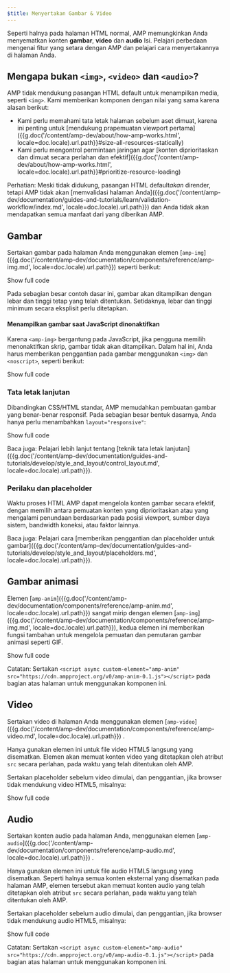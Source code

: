 ```yaml
---
$title: Menyertakan Gambar & Video
---
```


 Seperti halnya pada halaman HTML normal, AMP memungkinkan Anda menyematkan konten **gambar**, **video** dan **audio**
Isi. Pelajari perbedaan mengenai fitur yang setara dengan AMP dan pelajari cara menyertakannya di halaman Anda.

##  Mengapa bukan `<img>`, `<video>` dan `<audio>`?

 AMP tidak mendukung pasangan HTML default untuk menampilkan media, seperti `<img>`. Kami memberikan komponen dengan nilai yang sama karena alasan berikut:

*  Kami perlu memahami tata letak halaman sebelum aset dimuat, karena ini penting untuk [mendukung prapemuatan viewport pertama]({{g.doc('/content/amp-dev/about/how-amp-works.html', locale=doc.locale).url.path}}#size-all-resources-statically)
*  Kami perlu mengontrol permintaan jaringan agar [konten diprioritaskan dan dimuat secara perlahan dan efektif]({{g.doc('/content/amp-dev/about/how-amp-works.html', locale=doc.locale).url.path}}#prioritize-resource-loading)

Perhatian: Meski tidak didukung, pasangan HTML default*akan*  dirender, tetapi AMP tidak akan [memvalidasi halaman Anda]({{g.doc('/content/amp-dev/documentation/guides-and-tutorials/learn/validation-workflow/index.md', locale=doc.locale).url.path}}) dan Anda tidak akan mendapatkan semua manfaat dari yang diberikan AMP.

## Gambar

 Sertakan gambar pada halaman Anda menggunakan elemen [`amp-img`]({{g.doc('/content/amp-dev/documentation/components/reference/amp-img.md', locale=doc.locale).url.path}}) seperti berikut:

<!--embedded example - fixed size image -->
<div>
<amp-iframe height="174"
            layout="fixed-height"
            sandbox="allow-scripts allow-forms allow-same-origin"
            resizable
            src="https://ampproject-b5f4c.firebaseapp.com/examples/ampimg.fixed.embed.html">
  <div overflow tabindex="0" role="button" aria-label="Show more">Show full code</div>
  <div placeholder></div>
</amp-iframe>
</div>

Pada sebagian besar contoh dasar ini, gambar akan ditampilkan dengan lebar dan tinggi tetap yang telah ditentukan. Setidaknya, lebar dan tinggi minimum secara eksplisit perlu ditetapkan.

#### Menampilkan gambar saat JavaScript dinonaktifkan

 Karena `<amp-img>`  bergantung pada JavaScript, jika pengguna memilih menonaktifkan skrip, gambar tidak akan ditampilkan. Dalam hal ini, Anda harus memberikan penggantian pada gambar menggunakan `<img>`  dan `<noscript>`, seperti berikut:

<!--embedded example - img with noscript -->
<div>
<amp-iframe height="215"
            layout="fixed-height"
            sandbox="allow-scripts allow-forms allow-same-origin"
            resizable
            src="https://ampproject-b5f4c.firebaseapp.com/examples/ampimg.noscript.embed.html">
  <div overflow tabindex="0" role="button" aria-label="Show more">Show full code</div>
  <div placeholder></div>
</amp-iframe>
</div>

### Tata letak lanjutan

 Dibandingkan CSS/HTML standar, AMP memudahkan pembuatan gambar yang benar-benar responsif. Pada sebagian besar bentuk dasarnya, Anda hanya perlu menambahkan `layout="responsive"`:

<!--embedded example - basic responsive image -->
<div>
<amp-iframe height="193"
            layout="fixed-height"
            sandbox="allow-scripts allow-forms allow-same-origin"
            resizable
            src="https://ampproject-b5f4c.firebaseapp.com/examples/ampimg.basic.embed.html">
  <div overflow tabindex="0" role="button" aria-label="Show more">Show full code</div>
  <div placeholder></div>
</amp-iframe>
</div>

Baca juga: Pelajari lebih lanjut tentang [teknik tata letak lanjutan]({{g.doc('/content/amp-dev/documentation/guides-and-tutorials/develop/style_and_layout/control_layout.md', locale=doc.locale).url.path}}).

### Perilaku dan placeholder

Waktu proses HTML AMP dapat mengelola konten gambar secara efektif, dengan memilih antara pemuatan konten yang diprioritaskan atau yang mengalami penundaan berdasarkan pada posisi viewport, sumber daya sistem, bandwidth koneksi, atau faktor lainnya.

Baca juga: Pelajari cara [memberikan penggantian dan placeholder untuk gambar]({{g.doc('/content/amp-dev/documentation/guides-and-tutorials/develop/style_and_layout/placeholders.md', locale=doc.locale).url.path}}).

## Gambar animasi

 Elemen [`amp-anim`]({{g.doc('/content/amp-dev/documentation/components/reference/amp-anim.md', locale=doc.locale).url.path}}) sangat mirip dengan elemen [`amp-img`]({{g.doc('/content/amp-dev/documentation/components/reference/amp-img.md', locale=doc.locale).url.path}}), kedua elemen ini memberikan fungsi tambahan untuk mengelola pemuatan dan pemutaran gambar animasi seperti GIF.

<!--embedded amp-anim basic example -->
<div>
<amp-iframe height="253"
            layout="fixed-height"
            sandbox="allow-scripts allow-forms allow-same-origin"
            resizable
            src="https://ampproject-b5f4c.firebaseapp.com/examples/ampanim.basic.embed.html">
  <div overflow tabindex="0" role="button" aria-label="Show more">Show full code</div>
  <div placeholder></div>
</amp-iframe>
</div>

Catatan: Sertakan `<script async custom-element="amp-anim" src="https://cdn.ampproject.org/v0/amp-anim-0.1.js"></script>` pada bagian atas halaman untuk menggunakan komponen ini.

## Video

 Sertakan video di halaman Anda menggunakan elemen [`amp-video`]({{g.doc('/content/amp-dev/documentation/components/reference/amp-video.md', locale=doc.locale).url.path}}) .

 Hanya gunakan elemen ini untuk file video HTML5 langsung yang disematkan. Elemen akan memuat konten video yang ditetapkan oleh atribut `src` secara perlahan, pada waktu yang telah ditentukan oleh AMP.

Sertakan placeholder sebelum video dimulai, dan penggantian, jika browser tidak mendukung video HTML5, misalnya:

<!--embedded video example  -->
<div>
<amp-iframe height="234"
            layout="fixed-height"
            sandbox="allow-scripts allow-forms allow-same-origin"
            resizable
            src="https://ampproject-b5f4c.firebaseapp.com/examples/ampvideo.fallback.embed.html">
  <div overflow tabindex="0" role="button" aria-label="Show more">Show full code</div>
  <div placeholder></div>
</amp-iframe>
</div>

## Audio

 Sertakan konten audio pada halaman Anda, menggunakan elemen [`amp-audio`]({{g.doc('/content/amp-dev/documentation/components/reference/amp-audio.md', locale=doc.locale).url.path}}) .

 Hanya gunakan elemen ini untuk file audio HTML5 langsung yang disematkan. Seperti halnya semua konten eksternal yang disematkan pada halaman AMP, elemen tersebut akan memuat konten audio yang telah ditetapkan oleh atribut `src` secara perlahan, pada waktu yang telah ditentukan oleh AMP.

Sertakan placeholder sebelum audio dimulai, dan penggantian, jika browser tidak mendukung audio HTML5, misalnya:

<!--embedded audio example  -->
<div>
<amp-iframe height="314"
            layout="fixed-height"
            sandbox="allow-scripts allow-forms allow-same-origin"
            resizable
            src="https://ampproject-b5f4c.firebaseapp.com/examples/ampaudio.basic.embed.html">
  <div overflow tabindex="0" role="button" aria-label="Show more">Show full code</div>
  <div placeholder></div>
</amp-iframe>
</div>

Catatan: Sertakan `<script async custom-element="amp-audio" src="https://cdn.ampproject.org/v0/amp-audio-0.1.js"></script>` pada bagian atas halaman untuk menggunakan komponen ini.
